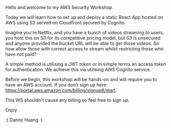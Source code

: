Hello and welcome to my AWS Security Workshop.

Today we will learn how to set up and deploy a static React App hosted on AWS using S3 served on Cloudfront secured by Cognito. 

Imagine you're Netflix, and you have a bunch of videos streaming to users, you host this on S3 for its competitive pricing model, but S3 is unsecured and anyone provided the bucket URL will be able to get those videos. So how allow those with correct access to stream whilst restricting those who have not paid?

A simple method is utilising a JWT token or in simple terms an access token for authentication. We achieve this via utilising AWS Cognito service. 

Before we begin, this workshop will be hands-on and will require you to have an AWS account. If you don't sign up here: https://portal.aws.amazon.com/billing/signup#/start.

This WS shouldn't cause any billing so feel free to sign up.  

Enjoy

:) 
Danny Huang :) 